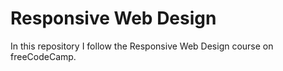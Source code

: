 # Responsive Web Design

In this repository I follow the Responsive Web Design course on freeCodeCamp.
